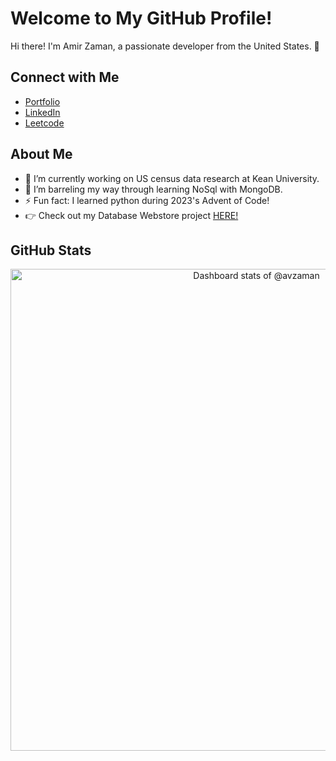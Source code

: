 # Welcome to My GitHub Profile!

Hi there! I'm Amir Zaman, a passionate developer from the United States. 👋

## Connect with Me

- [Portfolio](https://www.avzaman.terredyne.com)
- [LinkedIn](https://www.linkedin.com/in/zamanam/)
- [Leetcode](https://leetcode.com/avzaman/)

## About Me

- 🔭 I’m currently working on US census data research at Kean University.
- 🌱 I’m barreling my way through learning NoSql with MongoDB.
- ⚡ Fun fact: I learned python during 2023's Advent of Code!
- 👉 Check out my Database Webstore project [HERE!](https://obi.kean.edu/~zamanam@kean.edu/CPS3740/)

## GitHub Stats
<!-- Copy-paste in your Readme.md file -->
<a href="https://next.ossinsight.io/widgets/official/compose-user-dashboard-stats?user_id=107433933" target="_blank" style="display: block" align="center">
  <picture>
    <source media="(prefers-color-scheme: dark)" srcset="https://next.ossinsight.io/widgets/official/compose-user-dashboard-stats/thumbnail.png?user_id=107433933&image_size=auto&color_scheme=dark" width="771" height="auto">
    <img alt="Dashboard stats of @avzaman" src="https://next.ossinsight.io/widgets/official/compose-user-dashboard-stats/thumbnail.png?user_id=107433933&image_size=auto&color_scheme=light" width="771" height="auto">
  </picture>
</a>
<!-- Made with [OSS Insight](https://ossinsight.io/) -->
<!--
**avzaman/avzaman** is a ✨ _special_ ✨ repository because its `README.md` (this file) appears on your GitHub profile.

Here are some ideas to get you started:

- 🔭 I’m currently working on ...
- 🌱 I’m currently learning ...
- 👯 I’m looking to collaborate on ...
- 🤔 I’m looking for help with ...
- 💬 Ask me about ...
- 📫 How to reach me: ...
- 😄 Pronouns: ...
- ⚡ Fun fact: ...
-->
